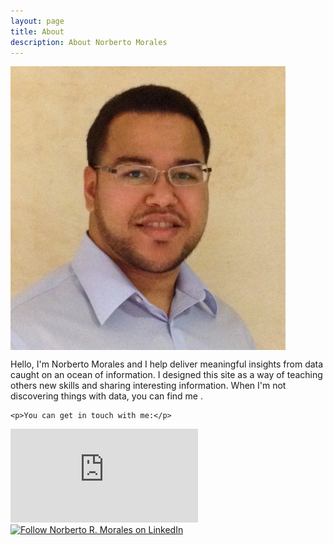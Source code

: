 ```yaml
---
layout: page
title: About
description: About Norberto Morales
---
```


<p>
<img src="/assets/me.jpg" style="width: 440px;" align="middle"/>
</p>


Hello, I'm Norberto Morales and I help deliver meaningful insights from data caught on an ocean of information. I designed this site as a way
of teaching others new skills and sharing interesting information. When I'm not discovering things with data, you can find me . 

<div class="contact">

	<p>You can get in touch with me:</p>

<div class="contact">
<iframe src="https://ghbtns.com/github-btn.html?user=moralesn&type=follow&count=true" frameborder="0" scrolling="0" style="border:none; overflow:hidden;" allowTransparency="true" >@GitHub</iframe>

<a href="http://www.linkedin.com/in/norbertomorales">
<img src="https://static.licdn.com/scds/common/u/img/webpromo/btn_viewmy_120x33.png" width="120" height="33" border="0" alt="Follow Norberto R. Morales on LinkedIn">
</a>

</div>

